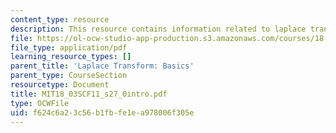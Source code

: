```yaml
---
content_type: resource
description: This resource contains information related to laplace transform.
file: https://ol-ocw-studio-app-production.s3.amazonaws.com/courses/18-03sc-differential-equations-fall-2011/f624c6a23c56b1fbfe1ea978006f305e_MIT18_03SCF11_s27_0intro.pdf
file_type: application/pdf
learning_resource_types: []
parent_title: 'Laplace Transform: Basics'
parent_type: CourseSection
resourcetype: Document
title: MIT18_03SCF11_s27_0intro.pdf
type: OCWFile
uid: f624c6a2-3c56-b1fb-fe1e-a978006f305e
---
```

